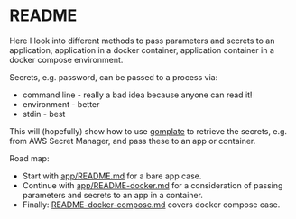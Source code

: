 # README

Here I look into different methods to pass parameters and secrets to an
application, application in a docker container, application container in a
docker compose environment.

Secrets, e.g. password, can be passed to a process via:

* command line - really a bad idea because anyone can read it!
* environment - better
* stdin - best

This will (hopefully) show how to use
[gomplate](https://github.com/hairyhenderson/gomplate)
to retrieve the secrets, e.g. from AWS Secret Manager, and pass these to an app
or container.

Road map:

* Start with [app/README.md](app/README.md) for a bare app case.
* Continue with [app/README-docker.md](app/README-docker.md) for a consideration
of passing parameters and secrets to an app in a container.
* Finally: [README-docker-compose.md](README-docker-compose.md) covers docker
compose case.
